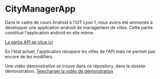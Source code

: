 # CityManagerApp

Dans le cadre de cours Android à l'IUT Lyon 1, nous avons été ammenés à développer une application android de management de villes.
Cette partie constitue l'application android en elle même.

[La partie API se situe ici](https://github.com/Eluminae/CityManagerApi)

En l'état actuel, l'application récupere les villes de l'API mais ne permet pas encore de les modifiers.

Une vidéo démonstrative se trouve dans ce répository, dans le dossier démonstration.
[Telecharger la vidéo de démonstration](https://github.com/Eluminae/CityManagerApp/blob/master/demonstration/demo.ogv)
